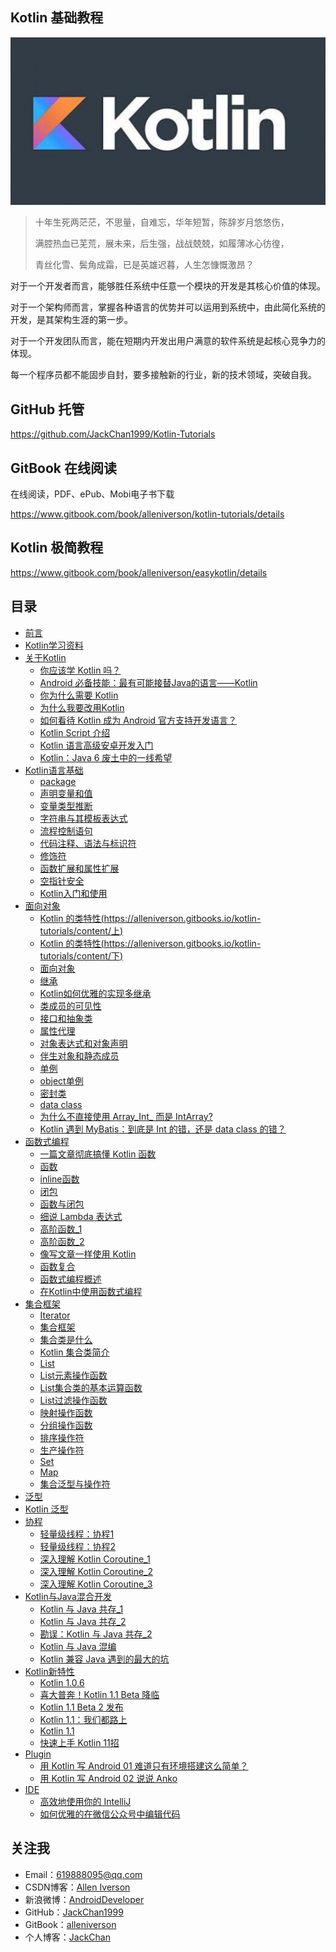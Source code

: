 ## Kotlin 基础教程

![](assets/kotlin.jpg)

> 十年生死两茫茫，不思量，自难忘，华年短暂，陈辞岁月悠悠伤，
>
> 满腔热血已芜荒，展未来，后生强，战战兢兢，如履薄冰心彷徨，
>
> 青丝化雪、鬓角成霜，已是英雄迟暮，人生怎慷慨激昂？

对于一个开发者而言，能够胜任系统中任意一个模块的开发是其核心价值的体现。

对于一个架构师而言，掌握各种语言的优势并可以运用到系统中，由此简化系统的开发，是其架构生涯的第一步。

对于一个开发团队而言，能在短期内开发出用户满意的软件系统是起核心竞争力的体现。

每一个程序员都不能固步自封，要多接触新的行业，新的技术领域，突破自我。

## GitHub 托管

https://github.com/JackChan1999/Kotlin-Tutorials

## GitBook 在线阅读

在线阅读，PDF、ePub、Mobi电子书下载

https://www.gitbook.com/book/alleniverson/kotlin-tutorials/details

## Kotlin 极简教程

https://www.gitbook.com/book/alleniverson/easykotlin/details

## 目录

* [前言](https://alleniverson.gitbooks.io/kotlin-tutorials/content/)
* [Kotlin学习资料](https://alleniverson.gitbooks.io/kotlin-tutorials/content/Resource/Kotlin学习资料.html)
* [关于Kotlin](https://alleniverson.gitbooks.io/kotlin-tutorials/content/关于Kotlin/README.html)
    * [你应该学 Kotlin 吗？](https://alleniverson.gitbooks.io/kotlin-tutorials/content/关于Kotlin/你应该学%20Kotlin%20吗？.html)
    * [Android 必备技能：最有可能接替Java的语言——Kotlin](https://alleniverson.gitbooks.io/kotlin-tutorials/content/关于Kotlin/Android%20必备技能：最有可能接替Java的语言——Kotlin.html)
    * [你为什么需要 Kotlin](https://alleniverson.gitbooks.io/kotlin-tutorials/content/关于Kotlin/你为什么需要%20Kotlin.html)
    * [为什么我要改用Kotlin](https://alleniverson.gitbooks.io/kotlin-tutorials/content/关于Kotlin/为什么我要改用Kotlin.html)
    * [如何看待 Kotlin 成为 Android 官方支持开发语言？](https://alleniverson.gitbooks.io/kotlin-tutorials/content/关于Kotlin/如何看待%20Kotlin%20成为%20Android%20官方支持开发语言？.html)
    * [Kotlin Script 介绍](https://alleniverson.gitbooks.io/kotlin-tutorials/content/关于Kotlin/Kotlin%20Script%20介绍.html)
    * [Kotlin 语言高级安卓开发入门](https://alleniverson.gitbooks.io/kotlin-tutorials/content/关于Kotlin/Kotlin%20语言高级安卓开发入门.html)
    * [Kotlin：Java 6 废土中的一线希望](https://alleniverson.gitbooks.io/kotlin-tutorials/content/关于Kotlin/Kotlin：Java%206%20废土中的一线希望.html)
* [Kotlin语言基础](https://alleniverson.gitbooks.io/kotlin-tutorials/content/Kotlin语言基础/README.html)
    * [package](https://alleniverson.gitbooks.io/kotlin-tutorials/content/Kotlin语言基础/1.package.html)
    * [声明变量和值](https://alleniverson.gitbooks.io/kotlin-tutorials/content/Kotlin语言基础/2.声明变量和值.html)
    * [变量类型推断](https://alleniverson.gitbooks.io/kotlin-tutorials/content/Kotlin语言基础/3.变量类型推断.html)
    * [字符串与其模板表达式](https://alleniverson.gitbooks.io/kotlin-tutorials/content/Kotlin语言基础/4.字符串与其模板表达式.html)
    * [流程控制语句](https://alleniverson.gitbooks.io/kotlin-tutorials/content/Kotlin语言基础/5.流程控制语句.html)
    * [代码注释、语法与标识符](https://alleniverson.gitbooks.io/kotlin-tutorials/content/Kotlin语言基础/6.代码注释、语法与标识符.html)
    * [修饰符](https://alleniverson.gitbooks.io/kotlin-tutorials/content/Kotlin语言基础/7.修饰符.html)
    * [函数扩展和属性扩展](https://alleniverson.gitbooks.io/kotlin-tutorials/content/Kotlin语言基础/8.函数扩展和属性扩展.html)
    * [空指针安全](https://alleniverson.gitbooks.io/kotlin-tutorials/content/Kotlin语言基础/9.空指针安全.html)
    * [Kotlin入门和使用](https://alleniverson.gitbooks.io/kotlin-tutorials/content/Kotlin语言基础/Kotlin入门和使用.html)
* [面向对象](https://alleniverson.gitbooks.io/kotlin-tutorials/content/面向对象/README.html)
    * [Kotlin 的类特性(https://alleniverson.gitbooks.io/kotlin-tutorials/content/上)](https://alleniverson.gitbooks.io/kotlin-tutorials/content/面向对象/Kotlin%20的类特性_上.html)
    * [Kotlin 的类特性(https://alleniverson.gitbooks.io/kotlin-tutorials/content/下)](https://alleniverson.gitbooks.io/kotlin-tutorials/content/面向对象/Kotlin%20的类特性_下.html)
    * [面向对象](https://alleniverson.gitbooks.io/kotlin-tutorials/content/面向对象/面向对象.html)
    * [继承](https://alleniverson.gitbooks.io/kotlin-tutorials/content/面向对象/继承.html)
    * [Kotlin如何优雅的实现多继承](https://alleniverson.gitbooks.io/kotlin-tutorials/content/面向对象/Kotlin如何优雅的实现多继承.html)
    * [类成员的可见性](https://alleniverson.gitbooks.io/kotlin-tutorials/content/面向对象/类成员的可见性.html)
    * [接口和抽象类](https://alleniverson.gitbooks.io/kotlin-tutorials/content/面向对象/接口和抽象类.html)
    * [属性代理](https://alleniverson.gitbooks.io/kotlin-tutorials/content/面向对象/属性代理.html)
    * [对象表达式和对象声明](https://alleniverson.gitbooks.io/kotlin-tutorials/content/面向对象/对象表达式和对象声明.html)
    * [伴生对象和静态成员](https://alleniverson.gitbooks.io/kotlin-tutorials/content/面向对象/伴生对象和静态成员.html)
    * [单例](https://alleniverson.gitbooks.io/kotlin-tutorials/content/面向对象/单例.html)
    * [object单例](https://alleniverson.gitbooks.io/kotlin-tutorials/content/面向对象/object单例.html)
    * [密封类](https://alleniverson.gitbooks.io/kotlin-tutorials/content/面向对象/密封类.html)
    * [data class](https://alleniverson.gitbooks.io/kotlin-tutorials/content/面向对象/data%20class.html)
    * [为什么不直接使用 Array_Int_ 而是 IntArray?](https://alleniverson.gitbooks.io/kotlin-tutorials/content/面向对象/为什么不直接使用%20Array_Int_%20而是%20IntArray？.html)
    * [Kotlin 遇到 MyBatis：到底是 Int 的错，还是 data class 的错？](https://alleniverson.gitbooks.io/kotlin-tutorials/content/面向对象/Kotlin%20遇到%20MyBatis：到底是%20Int%20的错，还是%20data%20class%20的错？.html)
* [函数式编程](https://alleniverson.gitbooks.io/kotlin-tutorials/content/函数/README.html)
    * [一篇文章彻底搞懂 Kotlin 函数](https://alleniverson.gitbooks.io/kotlin-tutorials/content/函数/一篇文章彻底搞懂%20Kotlin%20函数.html)
    * [函数](https://alleniverson.gitbooks.io/kotlin-tutorials/content/函数/函数.html)
    * [inline函数](https://alleniverson.gitbooks.io/kotlin-tutorials/content/函数/inline函数.html)
    * [闭包](https://alleniverson.gitbooks.io/kotlin-tutorials/content/函数/闭包.html)
    * [函数与闭包](https://alleniverson.gitbooks.io/kotlin-tutorials/content/函数/函数与闭包.html)
    * [细说 Lambda 表达式](https://alleniverson.gitbooks.io/kotlin-tutorials/content/函数/细说%20Lambda%20表达式.html)
    * [高阶函数_1](https://alleniverson.gitbooks.io/kotlin-tutorials/content/函数/高阶函数_1.html)
    * [高阶函数_2](https://alleniverson.gitbooks.io/kotlin-tutorials/content/函数/高阶函数_2.html)
    * [像写文章一样使用 Kotlin](https://alleniverson.gitbooks.io/kotlin-tutorials/content/函数/像写文章一样使用%20Kotlin.html)
    * [函数复合](https://alleniverson.gitbooks.io/kotlin-tutorials/content/函数/函数复合.html)
    * [函数式编程概述](https://alleniverson.gitbooks.io/kotlin-tutorials/content/函数式编程/函数式编程概述.html)
    * [在Kotlin中使用函数式编程](https://alleniverson.gitbooks.io/kotlin-tutorials/content/函数式编程/在Kotlin中使用函数式编程.html)
* [集合框架](https://alleniverson.gitbooks.io/kotlin-tutorials/content/集合框架/README.html)
    * [Iterator](https://alleniverson.gitbooks.io/kotlin-tutorials/content/集合框架/Iterator.html)
    * [集合框架](https://alleniverson.gitbooks.io/kotlin-tutorials/content/集合框架/集合框架.html)
    * [集合类是什么](https://alleniverson.gitbooks.io/kotlin-tutorials/content/集合框架/集合类是什么.html)
    * [Kotlin 集合类简介](https://alleniverson.gitbooks.io/kotlin-tutorials/content/集合框架/Kotlin%20集合类简介.html)
    * [List](https://alleniverson.gitbooks.io/kotlin-tutorials/content/集合框架/List.html)
    * [List元素操作函数](https://alleniverson.gitbooks.io/kotlin-tutorials/content/集合框架/List元素操作函数.html)
    * [List集合类的基本运算函数](https://alleniverson.gitbooks.io/kotlin-tutorials/content/集合框架/List集合类的基本运算函数.html)
    * [List过滤操作函数](https://alleniverson.gitbooks.io/kotlin-tutorials/content/集合框架/List过滤操作函数.html)
    * [映射操作函数](https://alleniverson.gitbooks.io/kotlin-tutorials/content/集合框架/映射操作函数.html)
    * [分组操作函数](https://alleniverson.gitbooks.io/kotlin-tutorials/content/集合框架/分组操作函数.html)
    * [排序操作符](https://alleniverson.gitbooks.io/kotlin-tutorials/content/集合框架/排序操作符.html)
    * [生产操作符](https://alleniverson.gitbooks.io/kotlin-tutorials/content/集合框架/生产操作符.html)
    * [Set](https://alleniverson.gitbooks.io/kotlin-tutorials/content/集合框架/Set.html)
    * [Map](https://alleniverson.gitbooks.io/kotlin-tutorials/content/集合框架/Map.html)
    * [集合泛型与操作符](https://alleniverson.gitbooks.io/kotlin-tutorials/content/集合框架/集合泛型与操作符.html)
* [泛型](https://alleniverson.gitbooks.io/kotlin-tutorials/content/泛型/泛型.html)
* [Kotlin 泛型](https://alleniverson.gitbooks.io/kotlin-tutorials/content/泛型/Kotlin%20泛型.html)
* [协程](https://alleniverson.gitbooks.io/kotlin-tutorials/content/协程/README.html)
    * [轻量级线程：协程1](https://alleniverson.gitbooks.io/kotlin-tutorials/content/协程/轻量级线程：协程1.html)
    * [轻量级线程：协程2](https://alleniverson.gitbooks.io/kotlin-tutorials/content/协程/轻量级线程：协程2.html)
    * [深入理解 Kotlin Coroutine_1](https://alleniverson.gitbooks.io/kotlin-tutorials/content/协程/深入理解%20Kotlin%20Coroutine_1.html)
    * [深入理解 Kotlin Coroutine_2](https://alleniverson.gitbooks.io/kotlin-tutorials/content/协程/深入理解%20Kotlin%20Coroutine_2.html)
    * [深入理解 Kotlin Coroutine_3](https://alleniverson.gitbooks.io/kotlin-tutorials/content/协程/深入理解%20Kotlin%20Coroutine_3.html)
* [Kotlin与Java混合开发](https://alleniverson.gitbooks.io/kotlin-tutorials/content/Kotlin与Java混合开发/README.html)
    * [Kotlin 与 Java 共存_1](https://alleniverson.gitbooks.io/kotlin-tutorials/content/Kotlin与Java混合开发/Kotlin%20与%20Java%20共存_1.html)
    * [Kotlin 与 Java 共存_2](https://alleniverson.gitbooks.io/kotlin-tutorials/content/Kotlin与Java混合开发/Kotlin%20与%20Java%20共存_2.html)
    * [勘误：Kotlin 与 Java 共存_2](https://alleniverson.gitbooks.io/kotlin-tutorials/content/Kotlin与Java混合开发/勘误：Kotlin%20与%20Java%20共存_2.html)
    * [Kotlin 与 Java 混编](https://alleniverson.gitbooks.io/kotlin-tutorials/content/Kotlin与Java混合开发/Kotlin%20与%20Java%20混编.html)
    * [Kotlin 兼容 Java 遇到的最大的坑](https://alleniverson.gitbooks.io/kotlin-tutorials/content/Kotlin与Java混合开发/Kotlin%20兼容%20Java%20遇到的最大的坑.html)
* [Kotlin新特性](https://alleniverson.gitbooks.io/kotlin-tutorials/content/Kotlin新特性/README.html)
    * [Kotlin 1.0.6](https://alleniverson.gitbooks.io/kotlin-tutorials/content/Kotlin新特性/Kotlin%201.0.6.html)
    * [喜大普奔！Kotlin 1.1 Beta 降临](https://alleniverson.gitbooks.io/kotlin-tutorials/content/Kotlin新特性/喜大普奔！Kotlin%201.1%20Beta%20降临.html)
    * [Kotlin 1.1 Beta 2 发布](https://alleniverson.gitbooks.io/kotlin-tutorials/content/Kotlin新特性/Kotlin%201.1%20Beta%202%20发布.html)
    * [Kotlin 1.1：我们都路上](https://alleniverson.gitbooks.io/kotlin-tutorials/content/Kotlin新特性/Kotlin%201.1：我们都路上.html)
    * [Kotlin 1.1](https://alleniverson.gitbooks.io/kotlin-tutorials/content/Kotlin新特性/Kotlin%201.1.html)
    * [快速上手 Kotlin 11招](https://alleniverson.gitbooks.io/kotlin-tutorials/content/Kotlin新特性/快速上手%20Kotlin%2011招.html)
* [Plugin](https://alleniverson.gitbooks.io/kotlin-tutorials/content/Plugin/README.html)
    * [用 Kotlin 写 Android 01 难道只有环境搭建这么简单？](https://alleniverson.gitbooks.io/kotlin-tutorials/content/Plugin/[用%20Kotlin%20写%20Android]%2001%20难道只有环境搭建这么简单？.html)
    * [用 Kotlin 写 Android 02 说说 Anko](https://alleniverson.gitbooks.io/kotlin-tutorials/content/Plugin/[用%20Kotlin%20写%20Android]%2002%20说说%20Anko.html)
* [IDE](https://alleniverson.gitbooks.io/kotlin-tutorials/content/IDE/README.html)
    * [高效地使用你的 IntelliJ](https://alleniverson.gitbooks.io/kotlin-tutorials/content/IDE/高效地使用你的%20IntelliJ.html)
    * [如何优雅的在微信公众号中编辑代码](https://alleniverson.gitbooks.io/kotlin-tutorials/content/IDE/如何优雅的在微信公众号中编辑代码.html)

## 关注我

- Email：<619888095@qq.com>
- CSDN博客：[Allen Iverson](http://blog.csdn.net/axi295309066)
- 新浪微博：[AndroidDeveloper](http://weibo.com/u/1848214604?topnav=1&wvr=6&topsug=1&is_all=1)
- GitHub：[JackChan1999](https://github.com/JackChan1999)
- GitBook：[alleniverson](https://www.gitbook.com/@alleniverson)
- 个人博客：[JackChan](https://jackchan1999.github.io/)